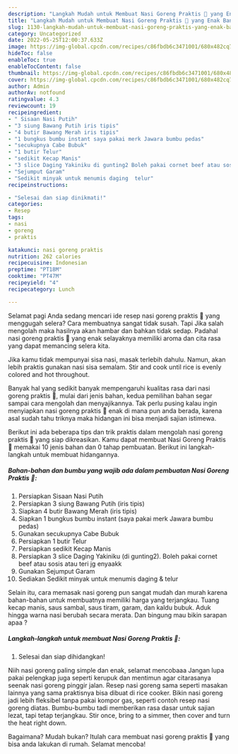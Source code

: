 ```yaml
---
description: "Langkah Mudah untuk Membuat Nasi Goreng Praktis 🥘 yang Enak Banget, Buat Buka Puasa Lezat"
title: "Langkah Mudah untuk Membuat Nasi Goreng Praktis 🥘 yang Enak Banget, Buat Buka Puasa Lezat"
slug: 1130-langkah-mudah-untuk-membuat-nasi-goreng-praktis-yang-enak-banget-buat-buka-puasa-lezat
category: Uncategorized
date: 2022-05-25T12:00:37.633Z
image: https://img-global.cpcdn.com/recipes/c86fbdb6c3471001/680x482cq70/nasi-goreng-praktis-foto-resep-utama.jpg
hideToc: false
enableToc: true
enableTocContent: false
thumbnail: https://img-global.cpcdn.com/recipes/c86fbdb6c3471001/680x482cq70/nasi-goreng-praktis-foto-resep-utama.jpg
cover: https://img-global.cpcdn.com/recipes/c86fbdb6c3471001/680x482cq70/nasi-goreng-praktis-foto-resep-utama.jpg
author: Admin
authorAv: notfound
ratingvalue: 4.3
reviewcount: 19
recipeingredient:
- " Sisaan Nasi Putih"
- "3 siung Bawang Putih iris tipis"
- "4 butir Bawang Merah iris tipis"
- "1 bungkus bumbu instant saya pakai merk Jawara bumbu pedas"
- "secukupnya Cabe Bubuk"
- "1 butir Telur"
- "sedikit Kecap Manis"
- "3 slice Daging Yakiniku di gunting2 Boleh pakai cornet beef atau sosis atau teri jg enyaakk"
- "Sejumput Garam"
- "Sedikit minyak untuk menumis daging  telur"
recipeinstructions:

- "Selesai dan siap dinikmati!"
categories:
- Resep
tags:
- nasi
- goreng
- praktis

katakunci: nasi goreng praktis 
nutrition: 262 calories
recipecuisine: Indonesian
preptime: "PT18M"
cooktime: "PT47M"
recipeyield: "4"
recipecategory: Lunch

---
```



Selamat pagi Anda sedang mencari ide resep nasi goreng praktis 🥘 yang menggugah selera? Cara membuatnya sangat tidak susah. Tapi Jika salah mengolah maka hasilnya akan hambar dan bahkan tidak sedap. Padahal nasi goreng praktis 🥘 yang enak selayaknya memiliki aroma dan cita rasa yang dapat memancing selera kita.


Jika kamu tidak mempunyai sisa nasi, masak terlebih dahulu. Namun, akan lebih praktis gunakan nasi sisa semalam. Stir and cook until rice is evenly colored and hot throughout.

Banyak hal yang sedikit banyak mempengaruhi kualitas rasa dari nasi goreng praktis 🥘, mulai dari jenis bahan, kedua pemilihan bahan segar sampai cara mengolah dan menyajikannya. Tak perlu pusing kalau ingin menyiapkan nasi goreng praktis 🥘 enak di mana pun anda berada, karena asal sudah tahu triknya maka hidangan ini bisa menjadi sajian istimewa.


Berikut ini ada beberapa tips dan trik praktis dalam mengolah nasi goreng praktis 🥘 yang siap dikreasikan. Kamu dapat membuat Nasi Goreng Praktis 🥘 memakai 10 jenis bahan dan 0 tahap pembuatan. Berikut ini langkah-langkah untuk membuat hidangannya.

<!--inarticleads1-->

##### Bahan-bahan dan bumbu yang wajib ada dalam pembuatan Nasi Goreng Praktis 🥘:

1. Persiapkan  Sisaan Nasi Putih
1. Persiapkan 3 siung Bawang Putih (iris tipis)
1. Siapkan 4 butir Bawang Merah (iris tipis)
1. Siapkan 1 bungkus bumbu instant (saya pakai merk Jawara bumbu pedas)
1. Gunakan secukupnya Cabe Bubuk
1. Persiapkan 1 butir Telur
1. Persiapkan sedikit Kecap Manis
1. Persiapkan 3 slice Daging Yakiniku (di gunting2). Boleh pakai cornet beef atau sosis atau teri jg enyaakk
1. Gunakan Sejumput Garam
1. Sediakan Sedikit minyak untuk menumis daging &amp; telur


Selain itu, cara memasak nasi goreng pun sangat mudah dan murah karena bahan-bahan untuk membuatnya memiliki harga yang terjangkau. Tuang kecap manis, saus sambal, saus tiram, garam, dan kaldu bubuk. Aduk hingga warna nasi berubah secara merata. Dan bingung mau bikin sarapan apaa ? 

<!--inarticleads2-->

##### Langkah-langkah untuk membuat Nasi Goreng Praktis 🥘:


1. Selesai dan siap dihidangkan!

Niih nasi goreng paling simple dan enak, selamat mencobaaa Jangan lupa pakai pelengkap juga seperti kerupuk dan mentimun agar citarasanya seenak nasi goreng pinggir jalan. Resep nasi goreng sama seperti masakan lainnya yang sama praktisnya bisa dibuat di rice cooker. Bikin nasi goreng jadi lebih fleksibel tanpa pakai kompor gas, seperti contoh resep nasi goreng diatas. Bumbu-bumbu tadi memberikan rasa dasar untuk sajian lezat, tapi tetap terjangkau. Stir once, bring to a simmer, then cover and turn the heat right down. 

Bagaimana? Mudah bukan? Itulah cara membuat nasi goreng praktis 🥘 yang bisa anda lakukan di rumah. Selamat mencoba!
